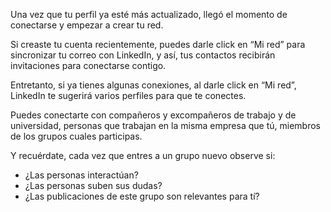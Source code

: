 Una vez que tu perfil ya esté más actualizado, llegó el momento de conectarse y empezar a crear tu red.

Si creaste tu cuenta recientemente, puedes darle click en “Mi red” para sincronizar tu correo con LinkedIn, y así, tus contactos recibirán invitaciones para conectarse contigo.

Entretanto, si ya tienes algunas conexiones, al darle click en “Mi red”, LinkedIn te sugerirá varios perfiles para que te conectes.

Puedes conectarte con compañeros y excompañeros de trabajo y de universidad, personas que trabajan en la misma empresa que tú, miembros de los grupos cuales participas.

Y recuérdate, cada vez que entres a un grupo nuevo observe si:

- ¿Las personas interactúan?
- ¿Las personas suben sus dudas?
- ¿Las publicaciones de este grupo son relevantes para tí?